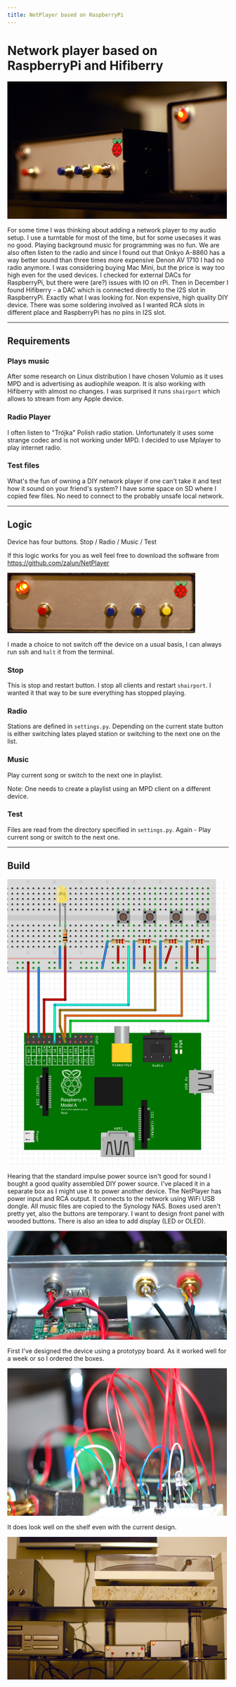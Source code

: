 ```yaml
---
title: NetPlayer based on RaspberryPi
---
```


# Network player based on RaspberryPi and Hifiberry

![NetPlayer en face](img/on-shelf-face-1.png)

For some time I was thinking about adding a network player to my audio setup.
I use a turntable for most of the time, but for some usecases it was no good.
Playing background music for programming was no fun. We are also often listen
to the radio and since I found out that Onkyo A-8860 has a way better sound than
three times more expensive Denon AV 1710 I had no radio anymore. I was 
considering buying Mac Mini, but the price is way too high even for the used
devices. I checked for external DACs for RaspberryPi, but there were (are?) 
issues with IO on rPi. Then in December I found Hifiberry - a DAC which is
connected directly to the I2S slot in RaspberryPi. Exactly what I was looking 
for. Non expensive, high quality DIY device. There was some soldering involved 
as I wanted RCA slots in different place and RaspberryPi has no pins in I2S slot.

---

## Requirements

### Plays music

After some research on Linux distribution I have chosen Volumio as it uses MPD 
and is advertising as audiophile weapon. It is also working with 
Hifiberry with almost no changes. I was surprised it runs ``shairport`` which 
allows to stream from any Apple device.

### Radio Player

I often listen to "Trójka" Polish radio station. Unfortunately it uses some
strange codec and is not working under MPD. I decided to use Mplayer to play
internet radio.

### Test files

What's the fun of owning a DIY network player if one can't take it and test how
it sound on your friend's system? I have some space on SD where I copied few
files. No need to connect to the probably unsafe local network.

---

## Logic

Device has four buttons. Stop / Radio / Music / Test

If this logic works for you as well feel free to download the software from
https://github.com/zalun/NetPlayer

![buttons](img/buttons.png)

I made a choice to not switch off the device on a usual basis, I can always
run ssh and ``halt`` it from the terminal.

### Stop

This is stop and restart button. I stop all clients and restart ``shairport``.
I wanted it that way to be sure everything has stopped playing.

### Radio

Stations are defined in ``settings.py``. Depending on the current state button
is either switching lates played station or switching to the next one on the 
list.

### Music

Play current song or switch to the next one in playlist.

Note: One needs to create a playlist using an MPD client on a different device.

### Test

Files are read from the directory specified in ``settings.py``. Again - Play
current song or switch to the next one.

---

## Build

![Prototype board](img/board.png)

Hearing that the standard impulse power source isn't good for sound I bought
a good quality assembled DIY power source. I've placed it in a separate box as
I might use it to power another device. The NetPlayer has power input and RCA
output. It connects to the network using WiFi USB dongle. All music files are
copied to the Synology NAS. Boxes used aren't pretty yet, also the buttons are
temporary. I want to design front panel with wooded buttons. There is also an 
idea to add display (LED or OLED).

![RCA](img/open-4-back.png)

First I've designed the device using a prototypy board. As it worked well
for a week or so I ordered the boxes.

![Prototype board](img/prototype-board-1.png)

It does look well on the shelf even with the current design.

![On shelf](img/on-shelf-face-2.png)
